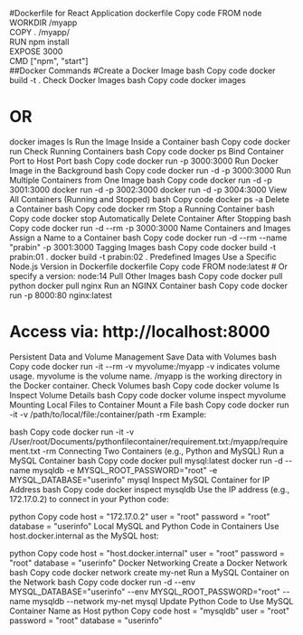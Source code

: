 #Dockerfile for React Application
dockerfile
Copy code
FROM node  
WORKDIR /myapp  
COPY . /myapp/  
RUN npm install  
EXPOSE 3000  
CMD ["npm", "start"]  
##Docker Commands
#Create a Docker Image
bash
Copy code
docker build -t <image-name> .
Check Docker Images
bash
Copy code
docker images
# OR
docker images ls
Run the Image Inside a Container
bash
Copy code
docker run <image-id>
Check Running Containers
bash
Copy code
docker ps
Bind Container Port to Host Port
bash
Copy code
docker run -p 3000:3000 <image-id>
Run Docker Image in the Background
bash
Copy code
docker run -d -p 3000:3000 <image-id>
Run Multiple Containers from One Image
bash
Copy code
docker run -d -p 3001:3000 <image-id>
docker run -d -p 3002:3000 <image-id>
docker run -d -p 3004:3000 <image-id>
View All Containers (Running and Stopped)
bash
Copy code
docker ps -a
Delete a Container
bash
Copy code
docker rm <container-name>
Stop a Running Container
bash
Copy code
docker stop <container-name>
Automatically Delete Container After Stopping
bash
Copy code
docker run -d --rm -p 3000:3000 <image-id>
Name Containers and Images
Assign a Name to a Container
bash
Copy code
docker run -d --rm --name "prabin" -p 3001:3000 <image-id>
Tagging Images
bash
Copy code
docker build -t prabin:01 .
docker build -t prabin:02 .
Predefined Images
Use a Specific Node.js Version in Dockerfile
dockerfile
Copy code
FROM node:latest  # Or specify a version: node:14
Pull Other Images
bash
Copy code
docker pull python
docker pull nginx
Run an NGINX Container
bash
Copy code
docker run -p 8000:80 nginx:latest
# Access via: http://localhost:8000
Persistent Data and Volume Management
Save Data with Volumes
bash
Copy code
docker run -it --rm -v myvolume:/myapp <image-id>
-v indicates volume usage.
myvolume is the volume name.
/myapp is the working directory in the Docker container.
Check Volumes
bash
Copy code
docker volume ls
Inspect Volume Details
bash
Copy code
docker volume inspect myvolume
Mounting Local Files to Container
Mount a File
bash
Copy code
docker run -it -v /path/to/local/file:/container/path -rm <image-id>
Example:

bash
Copy code
docker run -it -v /User/root/Documents/pythonfilecontainer/requirement.txt:/myapp/requirement.txt -rm <image-id>
Connecting Two Containers (e.g., Python and MySQL)
Run a MySQL Container
bash
Copy code
docker pull mysql:latest
docker run -d --name mysqldb -e MYSQL_ROOT_PASSWORD="root" -e MYSQL_DATABASE="userinfo" mysql
Inspect MySQL Container for IP Address
bash
Copy code
docker inspect mysqldb
Use the IP address (e.g., 172.17.0.2) to connect in your Python code:

python
Copy code
host = "172.17.0.2"
user = "root"
password = "root"
database = "userinfo"
Local MySQL and Python Code in Containers
Use host.docker.internal as the MySQL host:

python
Copy code
host = "host.docker.internal"
user = "root"
password = "root"
database = "userinfo"
Docker Networking
Create a Docker Network
bash
Copy code
docker network create my-net
Run a MySQL Container on the Network
bash
Copy code
docker run -d --env MYSQL_DATABASE="userinfo" --env MYSQL_ROOT_PASSWORD="root" --name mysqldb --network my-net mysql
Update Python Code to Use MySQL Container Name as Host
python
Copy code
host = "mysqldb"
user = "root"
password = "root"
database = "userinfo"
